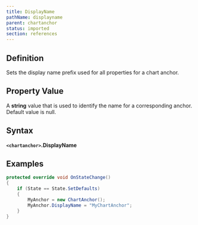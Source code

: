 ```yaml
---
title: DisplayName
pathName: displayname
parent: chartanchor
status: imported
section: references
---
```


## Definition

Sets the display name prefix used for all properties for a chart anchor.

## Property Value

A **string** value that is used to identify the name for a corresponding anchor. Default value is null.

## Syntax

**`<chartanchor>`.DisplayName**

## Examples

```csharp
protected override void OnStateChange()
{
    if (State == State.SetDefaults)
    {
        MyAnchor = new ChartAnchor();
        MyAnchor.DisplayName = "MyChartAnchor";
    }
}
```

